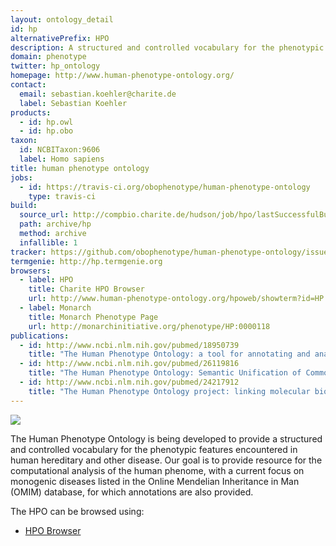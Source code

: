```yaml
---
layout: ontology_detail
id: hp
alternativePrefix: HPO
description: A structured and controlled vocabulary for the phenotypic features encountered in human hereditary and other disease.
domain: phenotype
twitter: hp_ontology
homepage: http://www.human-phenotype-ontology.org/
contact:
  email: sebastian.koehler@charite.de
  label: Sebastian Koehler
products:
  - id: hp.owl
  - id: hp.obo
taxon:
  id: NCBITaxon:9606
  label: Homo sapiens
title: human phenotype ontology
jobs:
  - id: https://travis-ci.org/obophenotype/human-phenotype-ontology
    type: travis-ci
build:
  source_url: http://compbio.charite.de/hudson/job/hpo/lastSuccessfulBuild/artifact/*zip*/archive.zip
  path: archive/hp
  method: archive
  infallible: 1
tracker: https://github.com/obophenotype/human-phenotype-ontology/issues/
termgenie: http://hp.termgenie.org
browsers:
  - label: HPO
    title: Charite HPO Browser
    url: http://www.human-phenotype-ontology.org/hpoweb/showterm?id=HP:0000118
  - label: Monarch
    title: Monarch Phenotype Page
    url: http://monarchinitiative.org/phenotype/HP:0000118
publications:
  - id: http://www.ncbi.nlm.nih.gov/pubmed/18950739
    title: "The Human Phenotype Ontology: a tool for annotating and analyzing human hereditary disease."
  - id: http://www.ncbi.nlm.nih.gov/pubmed/26119816
    title: "The Human Phenotype Ontology: Semantic Unification of Common and Rare Disease."
  - id: http://www.ncbi.nlm.nih.gov/pubmed/24217912
    title: "The Human Phenotype Ontology project: linking molecular biology and disease through phenotype data."
---
```


<img src="http://www.human-phenotype-ontology.org/contao/tl_files/simplifyblue/images/HPO-logo.png"/>

The Human Phenotype Ontology is being developed to provide a structured and controlled vocabulary for the phenotypic features encountered in human hereditary and other disease. Our goal is to provide resource for the computational analysis of the human phenome, with a current focus on monogenic diseases listed in the Online Mendelian Inheritance in Man (OMIM) database, for which annotations are also provided.

The HPO can be browsed using:

 * [HPO Browser](http://www.human-phenotype-ontology.org/hpoweb/showterm?id=HP:0000118)
